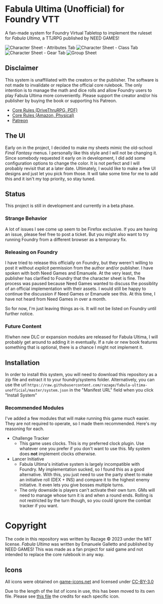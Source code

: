 # Fabula Ultima (Unofficial) for Foundry VTT

A fan-made system for Foundry Virtual Tabletop to implement the ruleset for _Fabula Ultima_, a TTJRPG published by NEED GAMES!

![Character Sheet - Attributes Tab](./screenshots/attribtab.PNG)
![Character Sheet - Class Tab](./screenshots/classtab.PNG)
![Character Sheet - Gear Tab](./screenshots/geartab.PNG)
![Group Sheet](./screenshots/groupsheet.PNG)

## Disclaimer

This system is unaffiliated with the creators or the publisher. The software is not made to invalidate or replace the official core rulebook. The only intention is to manage the math and dice rolls and allow Foundry users to play Fabula Ultima more conveniently. Please support the creator and/or his publisher by buying the book or supporting his Patreon.

-   [Core Rules (DriveThruRPG, PDF)](https://www.drivethrurpg.com/product/410108/Fabula-Ultima-TTJRPG)
-   [Core Rules (Amazon, Physical)](https://www.amazon.com/dp/B0C34VZ87R)
-   [Patreon](https://www.patreon.com/roosterema)

## The UI

Early on in the project, I decided to make my sheets mimic the old-school _Final Fantasy_ menus. I personally like this style and I will not be changing it. Since somebody requested it early on in development, I did add some configuration options to change the color. It is not perfect and I will probably revisit that at a later date. Ultimately, I would like to make a few UI designs and just let you pick from those. It will take some time for me to add this and it isn't my top priority, so stay tuned.

## Status

This project is still in development and currently in a beta phase.

### Strange Behavior

A lot of issues I see come up seem to be Firefox exclusive. If you are having an issue, please feel free to post a ticket. But you might also want to try running Foundry from a different browser as a temporary fix.

### Releasing on Foundry

I have tried to release this officially on Foundry, but they weren't willing to post it without _explicit_ permission from the author and/or publisher. I have spoken with both Need Games and Emanuele. At the very least, the publisher has clarified to Foundry that the character sheet is fine. The process was paused because Need Games wanted to discuss the possiblity of an official implementation with their assets. I would still be happy to continue the discussion if Need Games or Emanuele see this. At this time, I have not heard from Need Games in over a month.

So for now, I'm just leaving things as-is. It will not be listed on Foundry until further notice.

### Future Content

If/when new DLC or expansion modules are released for Fabula Ultima, I will probably get around to adding it in eventually. If a rule or new book features something that is optional, there is a chance I might not implement it.

## Installation

In order to install this system, you will need to download this repository as a zip file and extract it to your foundry/systems folder. Alternatively, you can use the url `https://raw.githubusercontent.com/razage/fabula-ultima-unofficial/master/system.json` in the "Manifest URL" field when you click "Install System"

### Recommended Modules

I've added a few modules that will make running this game _much_ easier. They are not required to operate, so I made them recommended. Here's my reasoning for each.

-   Challenge Tracker
    -   This game uses clocks. This is my preferred clock plugin. Use whatever one you prefer if you don't want to use this. My system does **not** implement clocks otherwise.
-   Lancer Initiative
    -   Fabula Ultima's initiative system is largely incompatible with Foundry. My implementation sucked, so I found this as a good alternative. With this, you just need to use the party sheet to make an initiative roll (DEX + INS) and compare it to the highest enemy initiative. It even lets you give bosses multiple turns.
    -   The only downside is players can't activate their own turn. GMs will need to manage whose turn it is and when a round ends. Rolling is not restricted by the turn though, so you could ignore the combat tracker if you want.

# Copyright

The code in this repository was written by Razage &copy; 2023 under the MIT license. _Fabula Ultima_ was written by Emanuele Galletto and published by NEED GAMES! This was made as a fan project for said game and not intended to replace the core rulebook in any way.

## Icons

All icons were obtained on [game-icons.net](https://game-icons.net/) and licensed under [CC-BY-3.0](https://creativecommons.org/licenses/by/3.0/)

Due to the length of the list of icons in use, this has been moved to its own file. Please see [this file](./COPYRIGHT.md) the credits for each specific icon.
